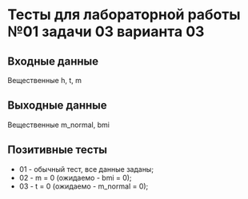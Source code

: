 # Тесты для лабораторной работы №01 задачи 03 варианта 03

## Входные данные
Вещественные h, t, m

## Выходные данные
Вещественные m_normal, bmi

## Позитивные тесты
- 01 - обычный тест, все данные заданы;
- 02 - m = 0 (ожидаемо - bmi = 0);
- 03 - t = 0 (ожидаемо - m_normal = 0);
